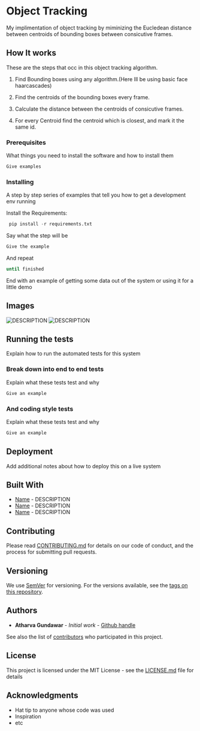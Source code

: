 # Object Tracking

My implimentation of object tracking by miminizing the Eucledean distance between centroids of bounding boxes between consicutive frames.

## How It works

These are the steps that occ in this object tracking algorithm.

1. Find Bounding boxes using any algorithm.(Here Ill be using basic face haarcascades)

2. Find the centroids of the bounding boxes every frame.

3. Calculate the distance between the centroids of consicutive frames.

4. For every Centroid find the centroid which is closest, and mark it the same id.

### Prerequisites

What things you need to install the software and how to install them

```bash
Give examples
```

### Installing

A step by step series of examples that tell you how to get a development env running

Install the Requirements:

```python
 pip install -r requirements.txt
```

Say what the step will be

```bash
Give the example
```

And repeat

```bash
until finished
```

End with an example of getting some data out of the system or using it for a little demo

## Images

![ DESCRIPTION ](https://via.placeholder.com/400)
![ DESCRIPTION ](https://via.placeholder.com/400)

## Running the tests

Explain how to run the automated tests for this system

### Break down into end to end tests

Explain what these tests test and why

```bash
Give an example
```

### And coding style tests

Explain what these tests test and why

```bash
Give an example
```

## Deployment

Add additional notes about how to deploy this on a live system

## Built With

* [Name](<LINK>) - DESCRIPTION
* [Name](<LINK>) - DESCRIPTION
* [Name](<LINK>) - DESCRIPTION

## Contributing

Please read [CONTRIBUTING.md](https://github.com/) for details on our code of conduct, and the process for submitting pull requests.

## Versioning

We use [SemVer](http://semver.org/) for versioning. For the versions available, see the [tags on this repository](https://github.com/your/project/tags).

## Authors

* **Atharva Gundawar** - *Initial work* - [Github handle](https://github.com/Atharva-Gundawar)

See also the list of [contributors](https://github.com/your/project/contributors) who participated in this project.

## License

This project is licensed under the MIT License - see the [LICENSE.md](LICENSE.md) file for details

## Acknowledgments

* Hat tip to anyone whose code was used
* Inspiration
* etc
